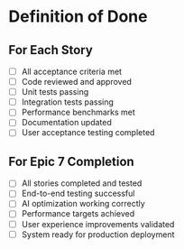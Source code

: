 # Definition of Done

## For Each Story
- [ ] All acceptance criteria met
- [ ] Code reviewed and approved
- [ ] Unit tests passing
- [ ] Integration tests passing
- [ ] Performance benchmarks met
- [ ] Documentation updated
- [ ] User acceptance testing completed

## For Epic 7 Completion
- [ ] All stories completed and tested
- [ ] End-to-end testing successful
- [ ] AI optimization working correctly
- [ ] Performance targets achieved
- [ ] User experience improvements validated
- [ ] System ready for production deployment
